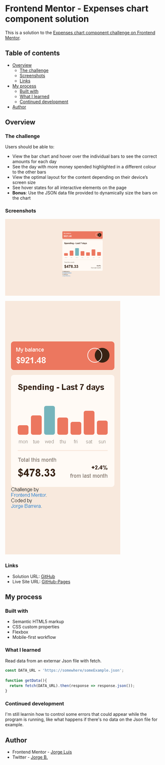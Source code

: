 # Frontend Mentor - Expenses chart component solution

This is a solution to the [Expenses chart component challenge on Frontend Mentor](https://www.frontendmentor.io/challenges/expenses-chart-component-e7yJBUdjwt). 

## Table of contents

- [Overview](#overview)
  - [The challenge](#the-challenge)
  - [Screenshots](#screenshots)
  - [Links](#links)
- [My process](#my-process)
  - [Built with](#built-with)
  - [What I learned](#what-i-learned)
  - [Continued development](#continued-development)
- [Author](#author)

## Overview

### The challenge

Users should be able to:

- View the bar chart and hover over the individual bars to see the correct amounts for each day
- See the day with more money spended highlighted in a different colour to the other bars
- View the optimal layout for the content depending on their device’s screen size
- See hover states for all interactive elements on the page
- **Bonus**: Use the JSON data file provided to dynamically size the bars on the chart

### Screenshots

![](./screenshots/screenshot_1.png "desktop")

![](./screenshots/screenshot_2.png "mobile")

### Links

- Solution URL: [GitHub](https://github.com/BarreraJorgeL/expenses-chart-component)
- Live Site URL: [GitHub-Pages](https://barrerajorgel.github.io/expenses-chart-component/)

## My process

### Built with

- Semantic HTML5 markup
- CSS custom properties
- Flexbox
- Mobile-first workflow

### What I learned

Read data from an externar Json file with fetch.

```js
const DATA_URL = 'https://somewhere/someExample.json';

function getData(){
  return fetch(DATA_URL).then(response => response.json());
}
```

### Continued development

I'm still learnin how to control some errors that could appear while the program is running, like what happens if there's no data on the Json file for example.

## Author

- Frontend Mentor - [Jorge Luis](https://www.frontendmentor.io/profile/BarreraJorgeL)
- Twitter - [Jorge B.](https://twitter.com/Barrera_BRJL)
